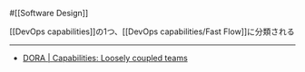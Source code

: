 #[[Software Design]]

[[DevOps capabilities]]の1つ、[[DevOps capabilities/Fast Flow]]に分類される

---

- [DORA | Capabilities: Loosely coupled teams](https://dora.dev/capabilities/loosely-coupled-teams/)